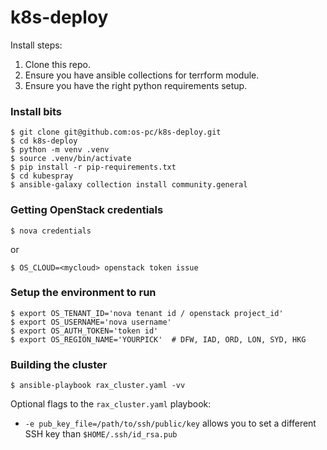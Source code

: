 # k8s-deploy


Install steps:
1. Clone this repo.
2. Ensure you have ansible collections for terrform module.
3. Ensure you have the right python requirements setup.


### Install bits

```
$ git clone git@github.com:os-pc/k8s-deploy.git
$ cd k8s-deploy
$ python -m venv .venv
$ source .venv/bin/activate
$ pip install -r pip-requirements.txt
$ cd kubespray
$ ansible-galaxy collection install community.general
```


### Getting OpenStack credentials

```
$ nova credentials
```
or
```
$ OS_CLOUD=<mycloud> openstack token issue
```


### Setup the environment to run
```
$ export OS_TENANT_ID='nova tenant id / openstack project_id'
$ export OS_USERNAME='nova username'
$ export OS_AUTH_TOKEN='token id'
$ export OS_REGION_NAME='YOURPICK'  # DFW, IAD, ORD, LON, SYD, HKG
```

### Building the cluster

```
$ ansible-playbook rax_cluster.yaml -vv

```

Optional flags to the `rax_cluster.yaml` playbook:
- `-e pub_key_file=/path/to/ssh/public/key` allows you to set a different SSH key than `$HOME/.ssh/id_rsa.pub`
